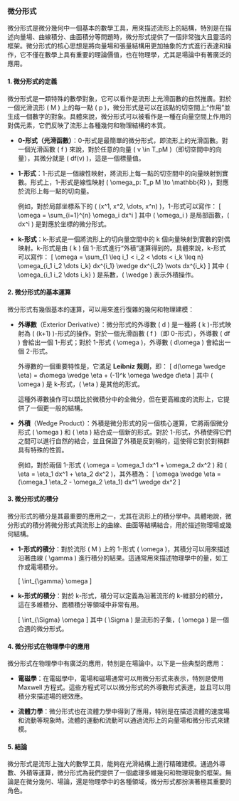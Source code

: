 ### 微分形式

微分形式是微分幾何中一個基本的數學工具，用來描述流形上的結構，特別是在描述向量場、曲線積分、曲面積分等問題時，微分形式提供了一個非常強大且靈活的框架。微分形式的核心思想是將向量場和張量結構用更加抽象的方式進行表達和操作，它不僅在數學上具有重要的理論價值，也在物理學，尤其是場論中有著廣泛的應用。

#### 1. 微分形式的定義

微分形式是一類特殊的數學對象，它可以看作是流形上光滑函數的自然推廣。對於一個光滑流形 \( M \) 上的每一點 \( p \)，微分形式是可以在該點的切空間上“作用”並生成一個數字的對象。具體來說，微分形式可以被看作是一種在向量空間上作用的對偶元素，它們反映了流形上各種幾何和物理結構的本質。

- **0-形式（光滑函數）**：0-形式是最簡單的微分形式，即流形上的光滑函數。對一個光滑函數 \( f \) 來說，對於任意的向量 \( v \in T_pM \)（即切空間中的向量），其微分就是 \( df(v) \)，這是一個標量值。

- **1-形式**：1-形式是一個線性映射，將流形上每一點的切空間中的向量映射到實數。形式上，1-形式是線性映射 \( \omega_p: T_p M \to \mathbb{R} \)，對應於流形上每一點的切向量。

  例如，對於局部坐標系下的 \( (x^1, x^2, \dots, x^n) \)，1-形式可以寫作：
  \[
  \omega = \sum_{i=1}^{n} \omega_i dx^i
  \]
  其中 \( \omega_i \) 是局部函數，\( dx^i \) 是對應於坐標的微分形式。

- **k-形式**：k-形式是一個將流形上的切向量空間中的 k 個向量映射到實數的對偶映射。k-形式是由 \( k \) 個 1-形式進行“外積”運算得到的。具體來說，k-形式可以寫作：
  \[
  \omega = \sum_{1 \leq i_1 < i_2 < \dots < i_k \leq n} \omega_{i_1 i_2 \dots i_k} dx^{i_1} \wedge dx^{i_2} \wots dx^{i_k}
  \]
  其中 \( \omega_{i_1 i_2 \dots i_k} \) 是系數，\( \wedge \) 表示外積操作。

#### 2. 微分形式的基本運算

微分形式有幾個基本的運算，可以用來進行復雜的幾何和物理建模：

- **外導數**（Exterior Derivative）：微分形式的外導數 \( d \) 是一種將 \( k \)-形式映射為 \( (k+1) \)-形式的操作。對於一個光滑函數 \( f \)（即 0-形式），外導數 \( df \) 會給出一個 1-形式；對於 1-形式 \( \omega \)，外導數 \( d\omega \) 會給出一個 2-形式。

  外導數的一個重要特性是，它滿足 **Leibniz 规则**，即：
  \[
  d(\omega \wedge \eta) = d\omega \wedge \eta + (-1)^k \omega \wedge d\eta
  \]
  其中 \( \omega \) 是 k-形式，\( \eta \) 是其他的形式。

  這種外導數操作可以類比於微積分中的全微分，但在更高維度的流形上，它提供了一個更一般的結構。

- **外積**（Wedge Product）：外積是微分形式的另一個核心運算，它將兩個微分形式 \( \omega \) 和 \( \eta \) 結合成一個新的形式。對於 1-形式，外積使得它們之間可以進行自然的結合，並且保證了外積是反對稱的，這使得它對於對稱群具有特殊的性質。

  例如，對於兩個 1-形式 \( \omega = \omega_1 dx^1 + \omega_2 dx^2 \) 和 \( \eta = \eta_1 dx^1 + \eta_2 dx^2 \)，其外積為：
  \[
  \omega \wedge \eta = (\omega_1 \eta_2 - \omega_2 \eta_1) dx^1 \wedge dx^2
  \]

#### 3. 微分形式的積分

微分形式的積分是其最重要的應用之一，尤其在流形上的積分學中。具體地說，微分形式的積分將微分形式與流形上的曲線、曲面等結構結合，用於描述物理場或幾何結構。

- **1-形式的積分**：對於流形 \( M \) 上的 1-形式 \( \omega \)，其積分可以用來描述沿著曲線 \( \gamma \) 進行積分的結果。這通常用來描述物理學中的量，如工作或電場積分。

  \[
  \int_{\gamma} \omega
  \]

- **k-形式的積分**：對於 k-形式，積分可以定義為沿著流形的 k-維部分的積分，這在多維積分、面積積分等領域中非常有用。

  \[
  \int_{\Sigma} \omega
  \]
  其中 \( \Sigma \) 是流形的子集，\( \omega \) 是一個合適的微分形式。

#### 4. 微分形式在物理學中的應用

微分形式在物理學中有廣泛的應用，特別是在場論中。以下是一些典型的應用：

- **電磁學**：在電磁學中，電場和磁場通常可以用微分形式來表示，特別是使用 Maxwell 方程式。這些方程式可以以微分形式的外導數形式表達，並且可以用積分來描述場的總效應。

- **流體力學**：微分形式也在流體力學中得到了應用，特別是在描述流體的速度場和流動等現象時。流體的運動和流動可以通過流形上的向量場和微分形式來建模。

#### 5. 結論

微分形式是流形上強大的數學工具，能夠在光滑結構上進行精確建模。通過外導數、外積等運算，微分形式為我們提供了一個處理多維幾何和物理現象的框架。無論是在微分幾何、場論，還是物理學中的各種領域，微分形式都扮演著極其重要的角色。